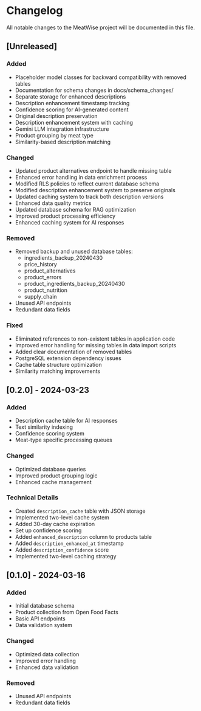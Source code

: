 # Changelog

All notable changes to the MeatWise project will be documented in this file.

## [Unreleased]

### Added
- Placeholder model classes for backward compatibility with removed tables
- Documentation for schema changes in docs/schema_changes/
- Separate storage for enhanced descriptions
- Description enhancement timestamp tracking
- Confidence scoring for AI-generated content
- Original description preservation
- Description enhancement system with caching
- Gemini LLM integration infrastructure
- Product grouping by meat type
- Similarity-based description matching

### Changed
- Updated product alternatives endpoint to handle missing table
- Enhanced error handling in data enrichment process
- Modified RLS policies to reflect current database schema
- Modified description enhancement system to preserve originals
- Updated caching system to track both description versions
- Enhanced data quality metrics
- Updated database schema for RAG optimization
- Improved product processing efficiency
- Enhanced caching system for AI responses

### Removed
- Removed backup and unused database tables:
  - ingredients_backup_20240430
  - price_history
  - product_alternatives
  - product_errors
  - product_ingredients_backup_20240430
  - product_nutrition
  - supply_chain
- Unused API endpoints
- Redundant data fields

### Fixed
- Eliminated references to non-existent tables in application code
- Improved error handling for missing tables in data import scripts
- Added clear documentation of removed tables
- PostgreSQL extension dependency issues
- Cache table structure optimization
- Similarity matching improvements

## [0.2.0] - 2024-03-23

### Added
- Description cache table for AI responses
- Text similarity indexing
- Confidence scoring system
- Meat-type specific processing queues

### Changed
- Optimized database queries
- Improved product grouping logic
- Enhanced cache management

### Technical Details
- Created `description_cache` table with JSON storage
- Implemented two-level cache system
- Added 30-day cache expiration
- Set up confidence scoring
- Added `enhanced_description` column to products table
- Added `description_enhanced_at` timestamp
- Added `description_confidence` score
- Implemented two-level caching strategy

## [0.1.0] - 2024-03-16

### Added
- Initial database schema
- Product collection from Open Food Facts
- Basic API endpoints
- Data validation system

### Changed
- Optimized data collection
- Improved error handling
- Enhanced data validation

### Removed
- Unused API endpoints
- Redundant data fields 
